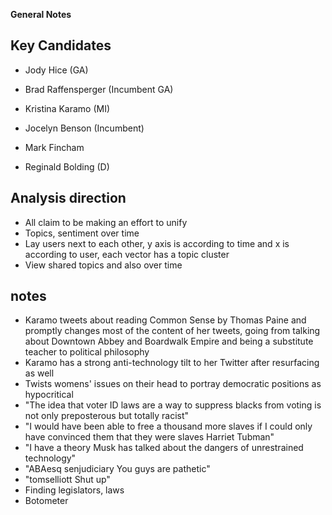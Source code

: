 **General Notes**
## Key Candidates

- Jody Hice (GA)
- Brad Raffensperger (Incumbent GA)

- Kristina Karamo (MI)  
- Jocelyn Benson (Incumbent)

- Mark Fincham
- Reginald Bolding (D)

## Analysis direction
- All claim to be making an effort to unify
- Topics, sentiment over time
- Lay users next to each other, y axis is according to time and x is according to user, each vector has a topic cluster
- View shared topics and also over time

## notes
- Karamo tweets about reading Common Sense by Thomas Paine and promptly changes most of the content of her tweets, going from talking about Downtown Abbey and Boardwalk Empire and being a substitute teacher to political philosophy
- Karamo has a strong anti-technology tilt to her Twitter after resurfacing as well
- Twists womens' issues on their head to portray democratic positions as hypocritical
- "The idea that voter ID laws are a way to suppress blacks from voting is not only preposterous but totally racist"
- "I would have been able to free a thousand more slaves if I could only have convinced them that they were slaves Harriet Tubman"
- "I have a theory Musk has talked about the dangers of unrestrained technology"
- "ABAesq senjudiciary You guys are pathetic"
- "tomselliott Shut up"
- Finding legislators, laws
- Botometer
